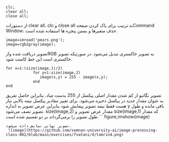 ```
clc;
clear all;
close all;
```
از دستورات clear all، clc و close all  به ترتیب برای پاک کردن صفحهCommand Window، حذف متغیرها و بستن پنجره ها استفاده شده است.
```
image=imread('pears.png'); 
image=rgb2gray(image); 
```
تصویر دریافت شده وازRGB به تصویر خاکستری تبدیل می‌شود. در صورتیکه تصویر خاکستری است این خط کامنت شود.

```
for x=1:(size(image,1)/2)
            for y=1:size(image,2)             
               image(x,y) = 255 - image(x,y); 
            end
end
```
تصویر نگاتیو از کم شدن مقدار اصلی پیکسل از 255 بدست میاد. بنابراین حاصل تفریق به عنوان مقدار جدید در پیکسل ذخیره می‌شود. برای تغییر مقادیر پیکسل نیمه بالایی نیاز هست فقط نیمه تصویر پیمایش شود بنابراین عرض تصویر به اندازه y باقی مانده و طول تصویر نصف می‌شود. size(image,2) مقدار عرض تصویر و size(image,1) که مقدار طول تصویر را برمی‌گرداند  بر دو تقسیم  شده است.```
figure,imshow(image)
```
تصویر نهایی نمایش داده می‌شود.
 ![image](https://github.com/semnan-university-ai/image-processing-class-002/blob/main/exercises/fvatani/4/tamrin4.png)
